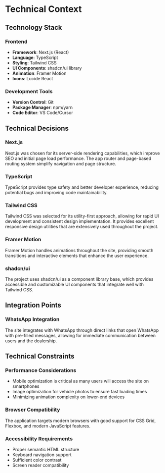 # Technical Context

## Technology Stack

### Frontend
- **Framework**: Next.js (React)
- **Language**: TypeScript
- **Styling**: Tailwind CSS
- **UI Components**: shadcn/ui library
- **Animation**: Framer Motion
- **Icons**: Lucide React

### Development Tools
- **Version Control**: Git
- **Package Manager**: npm/yarn
- **Code Editor**: VS Code/Cursor

## Technical Decisions

### Next.js
Next.js was chosen for its server-side rendering capabilities, which improve SEO and initial page load performance. The app router and page-based routing system simplify navigation and page structure.

### TypeScript
TypeScript provides type safety and better developer experience, reducing potential bugs and improving code maintainability.

### Tailwind CSS
Tailwind CSS was selected for its utility-first approach, allowing for rapid UI development and consistent design implementation. It provides excellent responsive design utilities that are extensively used throughout the project.

### Framer Motion
Framer Motion handles animations throughout the site, providing smooth transitions and interactive elements that enhance the user experience.

### shadcn/ui
The project uses shadcn/ui as a component library base, which provides accessible and customizable UI components that integrate well with Tailwind CSS.

## Integration Points

### WhatsApp Integration
The site integrates with WhatsApp through direct links that open WhatsApp with pre-filled messages, allowing for immediate communication between users and the dealership.

## Technical Constraints

### Performance Considerations
- Mobile optimization is critical as many users will access the site on smartphones
- Image optimization for vehicle photos to ensure fast loading times
- Minimizing animation complexity on lower-end devices

### Browser Compatibility
The application targets modern browsers with good support for CSS Grid, Flexbox, and modern JavaScript features.

### Accessibility Requirements
- Proper semantic HTML structure
- Keyboard navigation support
- Sufficient color contrast
- Screen reader compatibility 